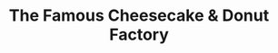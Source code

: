---
title: "The Famous Cheesecake & Donut Factory"
url: /great-yarmouth/the-famous-cheesecake-and-donut-factory/
shop: confectionery
---